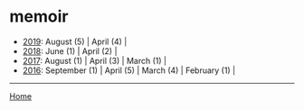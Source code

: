 # memoir

  * [2019](./memoir-2019.md): 
      August (5) | 
      April (4) | 
  * [2018](./memoir-2018.md): 
      June (1) | 
      April (2) | 
  * [2017](./memoir-2017.md): 
      August (1) | 
      April (3) | 
      March (1) | 
  * [2016](./memoir-2016.md): 
      September (1) | 
      April (5) | 
      March (4) | 
      February (1) | 

----

[Home](../)

